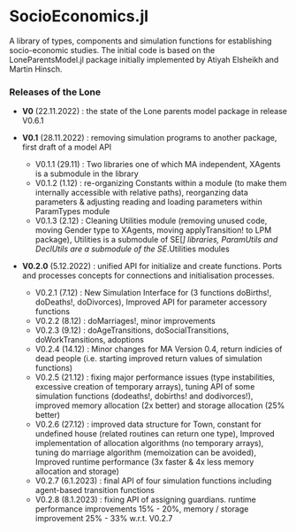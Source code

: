# SocioEconomics.jl 

A library of types, components and simulation functions for establishing socio-economic studies. The initial code is based on the LoneParentsModel.jl package initially implemented by Atiyah Elsheikh and Martin Hinsch.  

### Releases of the Lone 
- **V0**     (22.11.2022) : the state of the Lone parents model package in release V0.6.1

- **V0.1**  (28.11.2022) : removing simulation programs to another package, first draft of a model API 

   - V0.1.1 (29.11) : Two libraries one of which MA independent, XAgents is a submodule in the library   
   - V0.1.2 (1.12)  : re-organizing Constants within a module (to make them internally accessible with relative paths), reorganzing data parameters & adjusting reading and loading parameters within ParamTypes module
   - V0.1.3 (2.12)  : Cleaning Utilities module (removing unused code, moving Gender type to XAgents, moving applyTransition! to LPM package), Utilities is a submodule of SE[*] libraries, ParamUtils and DeclUtils are a submodule of the SE*.Utilities modules 

- **V0.2.0** (5.12.2022) : unified API for initialize and create functions. Ports and processes concepts for connections and initialisation processes. 

   - V0.2.1  (7.12) : New Simulation Interface for (3 functions doBirths!, doDeaths!, doDivorces), Improved API for parameter accessory functions
   - V0.2.2  (8.12) : doMarriages!, minor improvements 
   - V0.2.3  (9.12) : doAgeTransitions, doSocialTransitions, doWorkTransitions, adoptions
   - V0.2.4  (14.12) : Minor changes for MA Version 0.4, return indicies of dead people (i.e. starting improved return values of simulation functions)
   - V0.2.5  (21.12) : fixing major performance issues (type instabilities, excessive creation of temporary arrays), tuning API of some simulation functions (dodeaths!, dobirths! and dodivorces!), improved memory allocation (2x better) and storage allocation (25% better)
   - V0.2.6 (27.12)  : improved data structure for Town, constant for undefined house (related routines can return one type), Improved implementation of allocation algorithms (no temporary arrays), tuning do marriage algorithm (memoization can be avoided), Improved runtime performance (3x faster & 4x less memory allocation and storage) 
   - V0.2.7 (6.1.2023) : final API of four simulation functions including agent-based transition functions 
   - V0.2.8 (8.1.2023) : fixing API of assigning guardians. runtime performance improvements 15% - 20%, memory / storage improvement 25% - 33% w.r.t. V0.2.7


